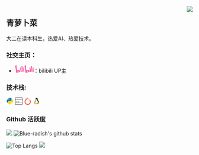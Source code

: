 <img align="right" src="https://count.getloli.com/get/@:Blue-radish?theme=rule34">

## 青萝卜菜

大二在读本科生，热爱AI、热爱技术。

### **社交主页：**

-   <a href="https://space.bilibili.com/349996129"><code><img height="20" width="50" src="./images/bilibili.png"></code></a>：bilibili UP主

### **技术栈:**

<a href="https://www.python.org"><code><img height="20" src="./images/Python.png"></code></a>
<a href="https://isocpp.org"><code><img height="20" src="./images/c++语言.png"></code></a>
<a href="https://www.pytorch.org"><code><img height="20" src="./images/pytorch.png"></code></a>
<a href="https://ubuntu.com"><code><img height="20" src="./images/linux.png"></code></a>

### Github 活跃度

[![](https://activity-graph.herokuapp.com/graph?username=Blue-radish&theme=dracula)](https://github.com/ashutosh00710/github-readme-activity-graph)
![Blue-radish's github stats](https://github-readme-stats.vercel.app/api?username=Blue-radish&show_icons=true&theme=vue)

![Top Langs](https://github-readme-stats.vercel.app/api/top-langs/?username=Blue-radish&langs_count=6)
![](https://github-readme-stats.vercel.app/api/top-langs/?username=Blue-radish&layout=compact&langs_count=6)

